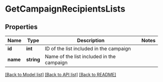 # GetCampaignRecipientsLists

## Properties
Name | Type | Description | Notes
------------ | ------------- | ------------- | -------------
**id** | **int** | ID of the list included in the campaign | 
**name** | **string** | Name of the list included in the campaign | 

[[Back to Model list]](../../README.md#documentation-for-models) [[Back to API list]](../../README.md#documentation-for-api-endpoints) [[Back to README]](../../README.md)


